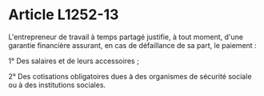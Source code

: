 # Article L1252-13

L'entrepreneur de travail à temps partagé justifie, à tout moment, d'une garantie financière assurant, en cas de défaillance de sa part, le paiement :

1° Des salaires et de leurs accessoires ;

2° Des cotisations obligatoires dues à des organismes de sécurité sociale ou à des institutions sociales.